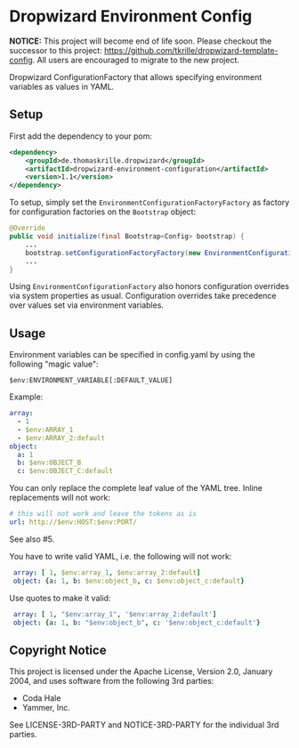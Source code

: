 Dropwizard Environment Config
=============================

**NOTICE:** This project will become end of life soon. Please checkout the
successor to this project: https://github.com/tkrille/dropwizard-template-config.
All users are encouraged to migrate to the new project.

Dropwizard ConfigurationFactory that allows specifying environment variables as
values in YAML.

Setup
-----

First add the dependency to your pom:

```xml
<dependency>
    <groupId>de.thomaskrille.dropwizard</groupId>
    <artifactId>dropwizard-environment-configuration</artifactId>
    <version>1.1</version>
</dependency>
```

To setup, simply set the `EnvironmentConfigurationFactoryFactory` as factory
for configuration factories on the `Bootstrap` object:

```java
@Override
public void initialize(final Bootstrap<Config> bootstrap) {
    ...
    bootstrap.setConfigurationFactoryFactory(new EnvironmentConfigurationFactoryFactory());
    ...
}
```

Using `EnvironmentConfigurationFactory` also honors configuration overrides
via system properties as usual. Configuration overrides take precedence over
values set via environment variables.

Usage
-----

Environment variables can be specified in config.yaml by using the following
"magic value":

```
$env:ENVIRONMENT_VARIABLE[:DEFAULT_VALUE]
```

Example:

```yaml
array:
  - 1
  - $env:ARRAY_1
  - $env:ARRAY_2:default
object:
  a: 1
  b: $env:OBJECT_B
  c: $env:OBJECT_C:default
```

You can only replace the complete leaf value of the YAML tree. Inline
replacements will not work:

```yaml
# this will not work and leave the tokens as is
url: http://$env:HOST:$env:PORT/
```

See also #5.

You have to write valid YAML, i.e. the following will not work:

```yaml
 array: [ 1, $env:array_1, $env:array_2:default]
 object: {a: 1, b: $env:object_b, c: $env:object_c:default}
```

Use quotes to make it valid:

```yaml
 array: [ 1, "$env:array_1", '$env:array_2:default']
 object: {a: 1, b: "$env:object_b", c: '$env:object_c:default'}
```

Copyright Notice
----------------

This project is licensed under the Apache License, Version 2.0, January 2004,
and uses software from the following 3rd parties:

- Coda Hale
- Yammer, Inc.

See LICENSE-3RD-PARTY and NOTICE-3RD-PARTY for the individual 3rd parties.
